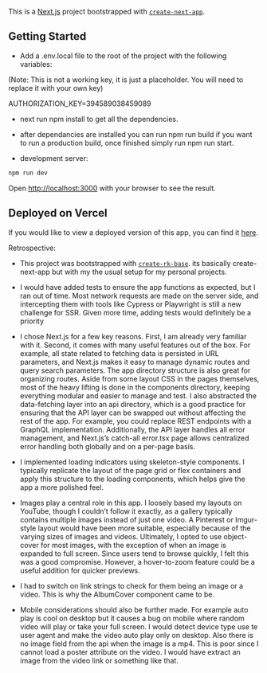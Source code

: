 This is a [Next.js](https://nextjs.org) project bootstrapped with [`create-next-app`](https://nextjs.org/docs/app/api-reference/cli/create-next-app).

## Getting Started

- Add a .env.local file to the root of the project with the following variables:

(Note: This is not a working key, it is just a placeholder. You will need to replace it with your own key)

AUTHORIZATION_KEY=394589038459089

- next run npm install to get all the dependencies.

- after dependancies are installed you can run npm run build if you want to run a production build, once finished simply run npm run start.

- development server:

```bash
npm run dev
```

Open [http://localhost:3000](http://localhost:3000) with your browser to see the result.

## Deployed on Vercel

If you would like to view a deployed version of this app, you can find it [here](https://image-gallery-chi-lovat.vercel.app/).

Retrospective:

- This project was bootstrapped with [`create-rk-base`](https://www.npmjs.com/package/create-rk-base). its basically create-next-app but with my the usual setup for my personal projects.

- I would have added tests to ensure the app functions as expected, but I ran out of time. Most network requests are made on the server side, and intercepting them with tools like Cypress or Playwright is still a new challenge for SSR. Given more time, adding tests would definitely be a priority

- I chose Next.js for a few key reasons. First, I am already very familiar with it. Second, it comes with many useful features out of the box. For example, all state related to fetching data is persisted in URL parameters, and Next.js makes it easy to manage dynamic routes and query search parameters. The app directory structure is also great for organizing routes. Aside from some layout CSS in the pages themselves, most of the heavy lifting is done in the components directory, keeping everything modular and easier to manage and test. I also abstracted the data-fetching layer into an api directory, which is a good practice for ensuring that the API layer can be swapped out without affecting the rest of the app. For example, you could replace REST endpoints with a GraphQL implementation. Additionally, the API layer handles all error management, and Next.js’s catch-all error.tsx page allows centralized error handling both globally and on a per-page basis.

- I implemented loading indicators using skeleton-style components. I typically replicate the layout of the page grid or flex containers and apply this structure to the loading components, which helps give the app a more polished feel.

- Images play a central role in this app. I loosely based my layouts on YouTube, though I couldn’t follow it exactly, as a gallery typically contains multiple images instead of just one video. A Pinterest or Imgur-style layout would have been more suitable, especially because of the varying sizes of images and videos. Ultimately, I opted to use object-cover for most images, with the exception of when an image is expanded to full screen. Since users tend to browse quickly, I felt this was a good compromise. However, a hover-to-zoom feature could be a useful addition for quicker previews.

- I had to switch on link strings to check for them being an image or a video. This is why the AlbumCover component came to be.

- Mobile considerations should also be further made. For example auto play is cool on desktop but it causes a bug on mobile where random video will play or take your full screen. I would detect device type use te user agent and make the video auto play only on desktop. Also there is no image field from the api when the image is a mp4. This is poor since I cannot load a poster attribute on the video. I would have extract an image from the video link or something like that.
